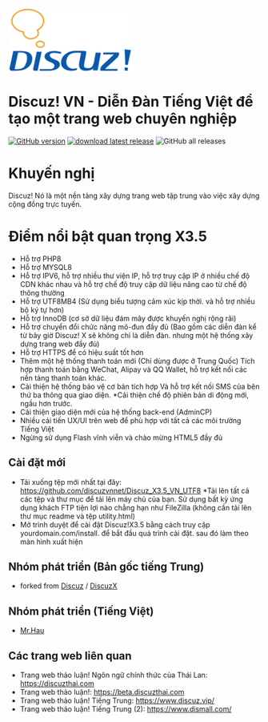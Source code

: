 [<img src="https://raw.githubusercontent.com/discuzvnnet/Discuz_X3.5_VN_UTF8/v3.5/upload/static/image/common/logo.svg" width="250"/>](logo.svg)

# Discuz! VN - Diễn Đàn Tiếng Việt để tạo một trang web chuyên nghiệp

[![GitHub version](https://img.shields.io/github/v/release/jaideejung007/discuzth.svg)](https://github.com/discuzvnnet/Discuz_X3.5_VN_UTF8)
[![download latest release](https://img.shields.io/badge/Discuz!%20X3.5-Download-success.svg)](https://github.com/jaideejung007/discuzth/releases/latest)
![GitHub all releases](https://img.shields.io/github/downloads/discuzvnnet/Discuz_X3.5_VN_UTF8/total?label=Total%20Downloads)

# Khuyến nghị #
Discuz! Nó là một nền tảng xây dựng trang web tập trung vào việc xây dựng cộng đồng trực tuyến.

# Điểm nổi bật quan trọng X3.5 #
* Hỗ trợ PHP8
* Hỗ trợ MYSQL8
* Hỗ trợ IPV6, hỗ trợ nhiều thư viện IP, hỗ trợ truy cập IP ở nhiều chế độ CDN khác nhau và hỗ trợ chế độ truy cập dữ liệu nâng cao từ chế độ thông thường
* Hỗ trợ UTF8MB4 (Sử dụng biểu tượng cảm xúc kịp thời. và hỗ trợ nhiều bộ ký tự hơn)
* Hỗ trợ InnoDB (cơ sở dữ liệu đám mây được khuyến nghị rộng rãi)
* Hỗ trợ chuyển đổi chức năng mô-đun đầy đủ (Bao gồm các diễn đàn kể từ bây giờ Discuz! X sẽ không chỉ là diễn đàn. nhưng một hệ thống xây dựng trang web đầy đủ)
* Hỗ trợ HTTPS để có hiệu suất tốt hơn
* Thêm một hệ thống thanh toán mới (Chỉ dùng được ở Trung Quốc) Tích hợp thanh toán bằng WeChat, Alipay và QQ Wallet, hỗ trợ kết nối các nền tảng thanh toán khác.
* Cải thiện hệ thống bảo vệ cơ bản tích hợp Và hỗ trợ kết nối SMS của bên thứ ba thông qua giao diện.
*Cải thiện chế độ phiên bản di động mới, ngầu hơn trước.
* Cải thiện giao diện mới của hệ thống back-end (AdminCP)
* Nhiều cải tiến UX/UI trên web để phù hợp với tất cả các môi trường Tiếng Việt
* Ngừng sử dụng Flash vĩnh viễn và chào mừng HTML5 đầy đủ

## Cài đặt mới
* Tải xuống tệp mới nhất tại đây: https://github.com/discuzvnnet/Discuz_X3.5_VN_UTF8
*Tải lên tất cả các tệp và thư mục để tải lên máy chủ của bạn. Sử dụng bất kỳ ứng dụng khách FTP tiện lợi nào chẳng hạn như FileZilla (không cần tải lên thư mục readme và tệp utility.html)
* Mở trình duyệt để cài đặt Discuz!X3.5 bằng cách truy cập yourdomain.com/install. để bắt đầu quá trình cài đặt. sau đó làm theo màn hình xuất hiện

## Nhóm phát triển (Bản gốc tiếng Trung)
* forked from [Discuz](https://gitee.com/Discuz) / [DiscuzX](https://gitee.com/Discuz/DiscuzX) 

## Nhóm phát triển (Tiếng Việt)
* [Mr.Hau](https://github.com/discuzvnnet/Discuz_X3.5_VN_UTF8)

## Các trang web liên quan
* Trang web thảo luận! Ngôn ngữ chính thức của Thái Lan: https://discuzthai.com
* Trang web thảo luận!: https://beta.discuzthai.com
* Trang web thảo luận! Tiếng Trung: https://www.discuz.vip/
* Trang web thảo luận! Tiếng Trung (2): https://www.dismall.com/
